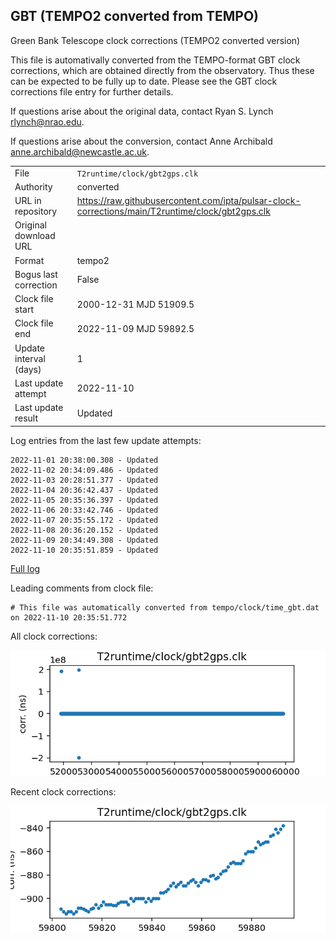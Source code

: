 
## GBT (TEMPO2 converted from TEMPO)

Green Bank Telescope clock corrections (TEMPO2 converted version)

This file is automativally converted from the TEMPO-format GBT
clock corrections, which are obtained directly from the observatory.
Thus these can be expected to be fully up to date. Please see the
GBT clock corrections file entry for further details.

If questions arise about the original data, contact Ryan S. Lynch
<rlynch@nrao.edu>.

If questions arise about the conversion, contact Anne Archibald
<anne.archibald@newcastle.ac.uk>.

|     |     |
|:--- |:--- |
| File | `T2runtime/clock/gbt2gps.clk` |
| Authority | converted |
| URL in repository | <https://raw.githubusercontent.com/ipta/pulsar-clock-corrections/main/T2runtime/clock/gbt2gps.clk> |
| Original download URL | <None> |
| Format | tempo2 |
| Bogus last correction | False |
| Clock file start | 2000-12-31 MJD 51909.5 |
| Clock file end | 2022-11-09 MJD 59892.5 |
| Update interval (days) | 1 |
| Last update attempt | 2022-11-10 |
| Last update result | Updated |

Log entries from the last few update attempts:
```
2022-11-01 20:38:00.308 - Updated
2022-11-02 20:34:09.486 - Updated
2022-11-03 20:28:51.377 - Updated
2022-11-04 20:36:42.437 - Updated
2022-11-05 20:35:36.397 - Updated
2022-11-06 20:33:42.746 - Updated
2022-11-07 20:35:55.172 - Updated
2022-11-08 20:36:20.152 - Updated
2022-11-09 20:34:49.308 - Updated
2022-11-10 20:35:51.859 - Updated
```
[Full log](https://raw.githubusercontent.com/ipta/pulsar-clock-corrections/main/log/T2runtime/clock/gbt2gps.clk.log)

Leading comments from clock file:

    # This file was automatically converted from tempo/clock/time_gbt.dat on 2022-11-10 20:35:51.772



All clock corrections:

![plot of all clock corrections](gbt2gps.clk.png "All corrections")

Recent clock corrections:

![plot of recent clock corrections](gbt2gps.clk.short.png "Recent corrections")

